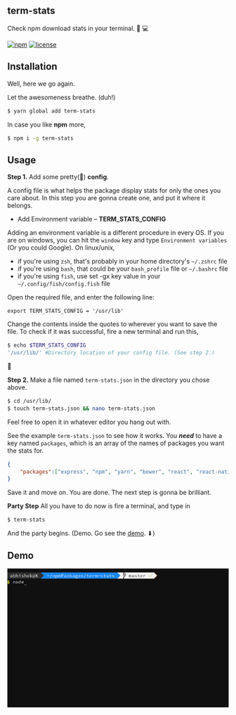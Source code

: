 ## term-stats
Check npm download stats in your terminal. 💯 💻 

[![npm](https://img.shields.io/npm/dt/term-stats.svg?style=flat-square)](https://www.npmjs.com/package/term-stats)
[![license](https://img.shields.io/npm/l/term-stats.svg?style=flat-square)](https://www.npmjs.com/package/term-stats)

## Installation

Well, here we go again.

Let the awesomeness breathe. (duh!)
```bash
$ yarn global add term-stats
```

In case you like **npm** more,

```bash
$ npm i -g term-stats
```

## Usage

**Step 1.** Add some pretty(🙈) **config**.

A config file is what helps the package display stats for only the ones you care about. In this step you are gonna create one, and put it where it belongs.

* Add Environment variable &ndash; **TERM_STATS_CONFIG**

Adding an environment variable is a different procedure in every OS. If you are on windows, you can hit the `window` key and type `Environment variables` (Or you could Google). On linux/unix,

* if you're using `zsh`, that's probably in your home directory's `~/.zshrc` file
* if you're using `bash`, that could be your `bash_profile` file or `~/.bashrc` file
* if you're using `fish`, use set -gx key value in your `~/.config/fish/config.fish` file

Open the required file, and enter the following line:

```bash_profile
export TERM_STATS_CONFIG = '/usr/lib'
```
Change the contents inside the quotes to wherever you want to save the file. To check if it was successful, fire a new terminal and run this,

```bash
$ echo $TERM_STATS_CONFIG
'/usr/lib/' #Directory location of your config file. (See step 2.)
```

🎉

**Step 2.** Make a file named `term-stats.json` in the directory you chose above.

```bash
$ cd /usr/lib/
$ touch term-stats.json && nano term-stats.json
```

Feel free to open it in whatever editor you hang out with.

See the example `term-stats.json` to see how it works. You __*need*__ to have a key named `packages`,   which is an array of the names of packages you want the stats for.

```json
{
    "packages":["express", "npm", "yarn", "bower", "react", "react-native"]
}
```

Save it and move on. You are done. The next step is gonna be brilliant.

**Party Step** All you have to do now is fire a terminal, and type in

```bash
$ term-stats
```

And the party begins. (Demo. Go see the [demo](#demo). ⬇)

## Demo

![term-stats demo](https://raw.githubusercontent.com/abhisheksoni27/term-stats/master/term-stats.gif)